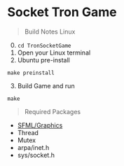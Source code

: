 # Socket Tron Game


> Build Notes Linux

0) ```cd TronSocketGame```
1) Open your Linux terminal
2) Ubuntu pre-install
```
make preinstall
```
3) Build Game and run
```
make
```

> Required Packages

- [SFML/Graphics](https://www.sfml-dev.org/)
- Thread
- Mutex
- arpa/inet.h
- sys/socket.h